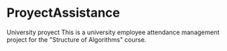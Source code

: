 # ProyectAssistance
University proyect 
This is a university employee attendance management project for the "Structure of Algorithms" course. 
